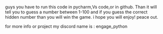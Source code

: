 guys you have to run this code in pycharm,Vs code,or in github.
Than it will tell you to guess a number between 1-100 and if you guess the correct hidden number than you will win the game.
i hope you will enjoy!
peace out.




for more info or project my discord name is : engage_python

